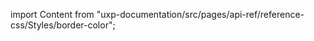 
import Content from "uxp-documentation/src/pages/api-ref/reference-css/Styles/border-color";

<Content query="product=xd"/>
